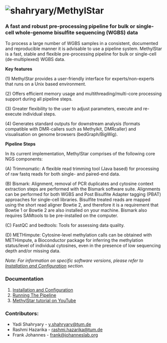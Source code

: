 
# ![shahryary/MethylStar](docs/MethylStar_logo.png)



### A fast and robust pre-processing pipeline for bulk or single-cell whole-genome bisulfite sequencing (WGBS) data

To process a large number of WGBS samples in a consistent, documented and reproducible manner it is advisable to use a pipeline system. MethylStar is a fast, stable and flexible pre-processing pipeline for bulk or single-cell (de-multiplexed) WGBS data.

**Key features**

(1) MethylStar provides a user-friendly interface for experts/non-experts that runs on a Unix based environment.

(2) Offers efficient memory usage and multithreading/multi-core processing support during all pipeline steps.

(3) Greater flexibility to the user to adjust parameters, execute and re-execute individual steps.

(4) Generates standard outputs for downstream analysis (formats compatible with DMR-callers such as Methylkit, DMRcaller) and visualisation on genome browsers (bedGraph/BigWig).

**Pipeline Steps**

In its current implementation, MethylStar comprises of the following core NGS components:

(A) Trimmomatic: A flexible read trimming tool (Java based) for processing of raw fastq reads for both single- and paired-end data.

(B) Bismark: Alignment, removal of PCR duplicates and cytosine context extraction steps are performed with the Bismark software suite. Alignments can be performed for both WGBS and Post Bisulfite Adapter tagging (PBAT) approaches for single-cell libraries. Bisulfite treated reads are mapped using the short read aligner Bowtie 2, and therefore it is a requirement that Bowtie 1 or Bowtie 2 are also installed on your machine. Bismark also requires SAMtools to be pre-installed on the computer.

(C) FastQC and bedtools: Tools for assessing data quality.

(D) METHimpute: Cytosine-level methylation calls can be obtained with METHimpute, a Bioconductor package for inferring the methylation status/level of individual cytosines, even in the presence of low sequencing depth and/or missing data.

*Note: For information on specific software versions, please refer to [Installation and Configuration](docs/installation.md) section.*

### Documentation

1. [Installation and Configuration](docs/installation.md)
2. [Running The Pipeline](docs/runPipeline.md)
3. [MethylStar tutorial on YouTube](https://www.youtube.com/watch?v=ll8mbPjVwnM)
<!-- 5. [FAQs](docs/faq.md) --->

### Contributors:

- Yadi Shahryary - y.shahryary@tum.de
- Rashmi Hazarika - rashmi.hazarika@tum.de
- Frank Johannes - frank@johanneslab.org
